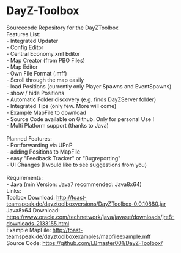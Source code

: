 # DayZ-Toolbox
Sourcecode Repository for the DayZToolbox
<br>
Features List:<br>
	- Integrated Updater<br>
	- Config Editor<br>
	- Central Economy.xml Editor<br>
	- Map Creator (from PBO Files)<br>
	- Map Editor<br>
		- Own File Format (.mff)<br>
		- Scroll through the map easily<br>
		- load Positions (currently only Player Spawns and EventSpawns)<br>
		- show / hide Positions<br>
	- Automatic Folder discovery (e.g. finds DayZServer folder)<br>
	- Integrated Tips (only few. More will come)<br>
	- Example MapFile to download<br>
	- Source Code available on Github. Only for personal Use !<br>
	- Multi Platform support (thanks to Java)<br>
<br>
Planned Features:<br>
	- Portforwarding via UPnP<br>
	- adding Positions to MapFile<br>
	- easy "Feedback Tracker" or "Bugreporting"<br>
	- UI Changes (I would like to see suggestions from you)<br>
<br>
Requirements:<br>
	- Java (min Version: Java7 recommended: Java8x64)<br>
Links:<br>
	Toolbox Download: http://toast-teamspeak.de/dayztoolboxversions/DayZToolbox-0.0.10880.jar<br>
	Java8x64 Download: https://www.oracle.com/technetwork/java/javase/downloads/jre8-downloads-2133155.html<br>
	Example MapFile: http://toast-teamspeak.de/dayztoolboxexamples/mapfileexample.mff<br>
	Source Code: https://github.com/LBmaster001/DayZ-Toolbox/<br>
